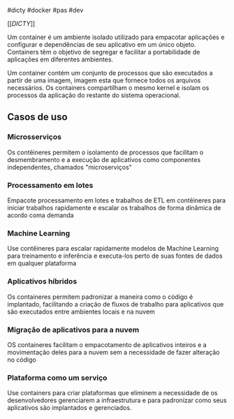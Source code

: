 #dicty #docker #pas #dev 

[[_DICTY_]]

Um container é um ambiente isolado utilizado para empacotar aplicações e configurar e dependências de seu aplicativo em um único objeto. Containers têm o objetivo de segregar e facilitar a portabilidade de aplicações em diferentes ambientes.

Um container contém um conjunto de processos que são executados a partir de uma imagem, imagem esta que fornece todos os arquivos necessários. Os containers compartilham o mesmo kernel e isolam os processos da aplicação do restante do sistema operacional.


## Casos de uso
### Microsserviços 
Os contêineres permitem o isolamento de processos que facilitam o desmembramento e a execução de aplicativos como componentes independentes, chamados "microserviços"

### Processamento em lotes
Empacote processamento em lotes e trabalhos de ETL em contêineres para iniciar trabalhos rapidamente e escalar os trabalhos de forma dinâmica de acordo coma demanda

### Machine Learning
Use contêineres para escalar rapidamente modelos de Machine Learning para treinamento e inferência e executa-los perto de suas fontes de dados em qualquer plataforma 

### Aplicativos híbridos
Os containeres permitem padronizar a maneira como o código é implantado, facilitando a criação de fluxos de trabalho para aplicativos que são executados entre ambientes locais e na nuvem 

### Migração de aplicativos para a nuvem
OS containeres facilitam o empacotamento de aplicativos inteiros e a movimentação deles para a nuvem sem a necessidade de fazer alteração no código

### Plataforma como um serviço
Use containers para criar plataformas que eliminem a necessidade de os desenvolvedores gerenciarem a infraestrutura e para padronizar como seus aplicativos são implantados e gerenciados.

